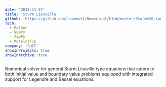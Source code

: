 ```yaml
---
date: '2018-11-24'
title: 'Sturm Liouville'
github: 'https://github.com/ravenwit/Numerical/blob/master/Sturm%20Liouville.py'
tech:
  - Python
  - NumPy
  - SymPy
  - Matplotlib
company: 'SUST'
showInProjects: true
showInArchive: true
---
```


Numerical solver for general Sturm Liouville type equations that caters to both initial value and boundary value problems equipped with integrated support for Legendre and Bessel equations. 
